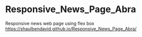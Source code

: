 # Responsive_News_Page_Abra
Responsive news web page using flex box
https://shaulbendavid.github.io/Responsive_News_Page_Abra/
